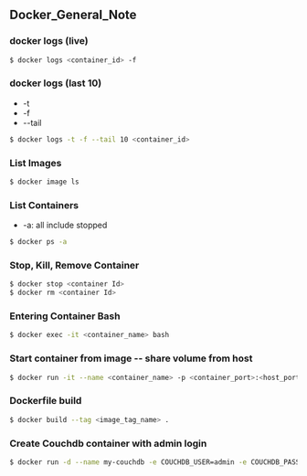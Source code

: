 ## Docker_General_Note

### docker logs (live)

```bash
$ docker logs <container_id> -f
```

### docker logs (last 10)

* -t
* -f
* --tail

```bash
$ docker logs -t -f --tail 10 <container_id>
```

### List Images

```bash
$ docker image ls					
```

### List Containers

* -a: all include stopped

```bash
$ docker ps	-a
```

### Stop, Kill, Remove Container

```bash
$ docker stop <container Id>
$ docker rm <container Id>
```

### Entering Container Bash

```bash
$ docker exec -it <container_name> bash
```

### Start container from image -- share volume from host

```bash
$ docker run -it --name <container_name> -p <container_port>:<host_port> -v $(pwd)/directory <image_name>
```

### Dockerfile build

```bash
$ docker build --tag <image_tag_name> .
```



### Create Couchdb container with admin login

```bash
$ docker run -d --name my-couchdb -e COUCHDB_USER=admin -e COUCHDB_PASSWORD=password -p 5984:5984 couchdb:latest
```







